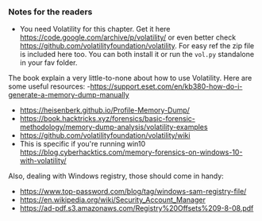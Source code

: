 ### Notes for the readers
- You need Volatility for this chapter. Get it here https://code.google.com/archive/p/volatility/ or even better check https://github.com/volatilityfoundation/volatility. For easy ref the zip file is included here too. You can both install it or run the `vol.py` standalone in your fav folder.

The book explain a very little-to-none about how to use Volatility. Here are some useful resources: 
-https://support.eset.com/en/kb380-how-do-i-generate-a-memory-dump-manually
- https://heisenberk.github.io/Profile-Memory-Dump/
- https://book.hacktricks.xyz/forensics/basic-forensic-methodology/memory-dump-analysis/volatility-examples
- https://github.com/volatilityfoundation/volatility/wiki
- This is specific if you're running win10 https://blog.cyberhacktics.com/memory-forensics-on-windows-10-with-volatility/ 

Also, dealing with Windows registry, those should come in handy:
- https://www.top-password.com/blog/tag/windows-sam-registry-file/ 
- https://en.wikipedia.org/wiki/Security_Account_Manager
- https://ad-pdf.s3.amazonaws.com/Registry%20Offsets%209-8-08.pdf
